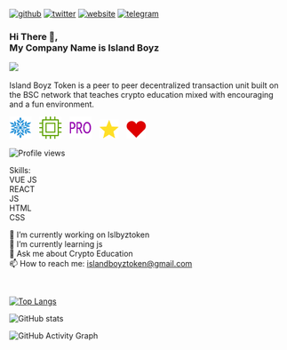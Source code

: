 [<img src='https://cdn.jsdelivr.net/npm/simple-icons@3.0.1/icons/github.svg' alt='github' height='40'>](https://github.com/Islbyztoken)  [<img src='https://cdn.jsdelivr.net/npm/simple-icons@3.0.1/icons/twitter.svg' alt='twitter' height='40'>](https://twitter.com/https://twitter.com/IslandBoyZ42069)  [<img src='https://cdn.jsdelivr.net/npm/simple-icons@3.0.1/icons/icloud.svg' alt='website' height='40'>](https://www.islandboyztoken.com/)  [<img src='https://cdn.jsdelivr.net/npm/simple-icons@3.0.1/icons/telegram.svg' alt='telegram' height='40'>](https://t.me/IslandBoyZOfficial)


### Hi There 👋, <br> My Company Name is Island Boyz
![](https://www.islandboyztoken.com/images/1920x900.png)

Island Boyz Token is a peer to peer decentralized transaction unit built on the BSC network that teaches crypto education mixed with encouraging and a fun environment.

<a href='https://archiveprogram.github.com/'><img src='https://raw.githubusercontent.com/acervenky/animated-github-badges/master/assets/acbadge.gif' width='40' height='40'></a> <a href='https://docs.github.com/en/developers'><img src='https://raw.githubusercontent.com/acervenky/animated-github-badges/master/assets/devbadge.gif' width='40' height='40'></a> <a href='https://github.com/pricing'><img src='https://raw.githubusercontent.com/acervenky/animated-github-badges/master/assets/pro.gif' width='40' height='40'></a> <a href='https://stars.github.com/'><img src='https://raw.githubusercontent.com/acervenky/animated-github-badges/master/assets/starbadge.gif' width='35' height='35'></a> <a href='https://docs.github.com/en/github/supporting-the-open-source-community-with-github-sponsors'><img src='https://raw.githubusercontent.com/acervenky/animated-github-badges/master/assets/sponsorbadge.gif' width='35' height='35'></a>

![Profile views](https://gpvc.arturio.dev/Islbyztoken)

Skills: <br> VUE JS <br> REACT <br> JS <br> HTML <br> CSS <br>

🔭 I’m currently working on Islbyztoken <br>
🌱 I’m currently learning js <br>
💬 Ask me about Crypto Education <br>
📫 How to reach me: islandboyztoken@gmail.com <br>


 

[![Top Langs](https://github-readme-stats.vercel.app/api/top-langs/?username=Islbyztoken)](https://github.com/anuraghazra/github-readme-stats)

![GitHub stats](https://github-readme-stats.vercel.app/api?username=Islbyztoken&show_icons=true&count_private=true)  

![GitHub Activity Graph](https://activity-graph.herokuapp.com/graph?username=Islbyztoken)  
   
